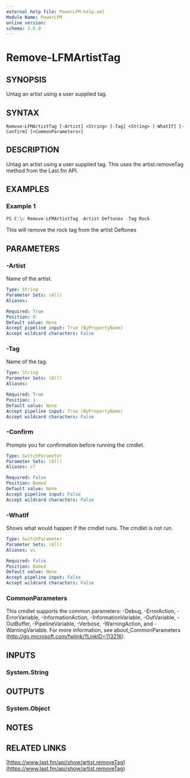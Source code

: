 ```yaml
---
external help file: PowerLFM-help.xml
Module Name: PowerLFM
online version:
schema: 2.0.0
---
```


# Remove-LFMArtistTag

## SYNOPSIS
Untag an artist using a user supplied tag.

## SYNTAX

```
Remove-LFMArtistTag [-Artist] <String> [-Tag] <String> [-WhatIf] [-Confirm] [<CommonParameters>]
```

## DESCRIPTION
Untag an artist using a user supplied tag. This uses the artist.removeTag method from the Last.fm API.

## EXAMPLES

### Example 1
```powershell
PS C:\> Remove-LFMArtistTag -Artist Deftones -Tag Rock
```

This will remove the rock tag from the artist Deftones

## PARAMETERS

### -Artist
Name of the artist.

```yaml
Type: String
Parameter Sets: (All)
Aliases:

Required: True
Position: 0
Default value: None
Accept pipeline input: True (ByPropertyName)
Accept wildcard characters: False
```

### -Tag
Name of the tag.

```yaml
Type: String
Parameter Sets: (All)
Aliases:

Required: True
Position: 1
Default value: None
Accept pipeline input: True (ByPropertyName)
Accept wildcard characters: False
```

### -Confirm
Prompts you for confirmation before running the cmdlet.

```yaml
Type: SwitchParameter
Parameter Sets: (All)
Aliases: cf

Required: False
Position: Named
Default value: None
Accept pipeline input: False
Accept wildcard characters: False
```

### -WhatIf
Shows what would happen if the cmdlet runs.
The cmdlet is not run.

```yaml
Type: SwitchParameter
Parameter Sets: (All)
Aliases: wi

Required: False
Position: Named
Default value: None
Accept pipeline input: False
Accept wildcard characters: False
```

### CommonParameters
This cmdlet supports the common parameters: -Debug, -ErrorAction, -ErrorVariable, -InformationAction, -InformationVariable, -OutVariable, -OutBuffer, -PipelineVariable, -Verbose, -WarningAction, and -WarningVariable.
For more information, see about_CommonParameters (http://go.microsoft.com/fwlink/?LinkID=113216).

## INPUTS

### System.String

## OUTPUTS

### System.Object
## NOTES

## RELATED LINKS

[https://www.last.fm/api/show/artist.removeTag](https://www.last.fm/api/show/artist.removeTag)
